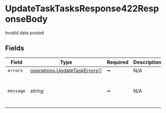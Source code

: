 # UpdateTaskTasksResponse422ResponseBody

Invalid data posted


## Fields

| Field                                                                               | Type                                                                                | Required                                                                            | Description                                                                         | Example                                                                             |
| ----------------------------------------------------------------------------------- | ----------------------------------------------------------------------------------- | ----------------------------------------------------------------------------------- | ----------------------------------------------------------------------------------- | ----------------------------------------------------------------------------------- |
| `errors`                                                                            | [operations.UpdateTaskErrors](../../../sdk/models/operations/updatetaskerrors.md)[] | :heavy_minus_sign:                                                                  | N/A                                                                                 |                                                                                     |
| `message`                                                                           | *string*                                                                            | :heavy_minus_sign:                                                                  | N/A                                                                                 | The given data was invalid.                                                         |